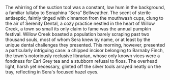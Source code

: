 The whirring of the suction tool was a constant, low hum in the background, a familiar lullaby to Seraphina “Sera” Bellweather.  The scent of sterile antiseptic, faintly tinged with cinnamon from the mouthwash cups, clung to the air of Serenity Dental, a cozy practice nestled in the heart of Willow Creek, a town so small its only claim to fame was the annual pumpkin festival.  Willow Creek boasted a population barely scraping past two thousand souls, most of whom Sera knew by name, or at least by the unique dental challenges they presented.  This morning, however, presented a particularly intriguing case:  a chipped incisor belonging to Barnaby Finch, the town's notoriously reclusive librarian, whose only known vices were a fondness for Earl Grey tea and a stubborn refusal to floss.  The overhead light, harsh yet necessary, glinted off the silver tools arrayed neatly on the tray, reflecting in Sera's focused hazel eyes.
